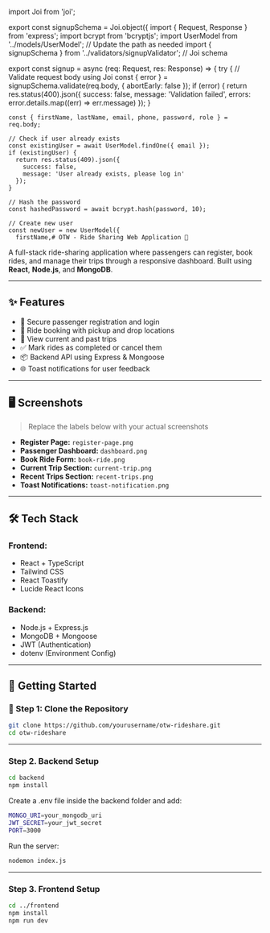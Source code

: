 import Joi from 'joi';

export const signupSchema = Joi.object({
  import { Request, Response } from 'express';
import bcrypt from 'bcryptjs';
import UserModel from '../models/UserModel'; // Update the path as needed
import { signupSchema } from '../validators/signupValidator'; // Joi schema

export const signup = async (req: Request, res: Response) => {
  try {
    // Validate request body using Joi
    const { error } = signupSchema.validate(req.body, { abortEarly: false });
    if (error) {
      return res.status(400).json({
        success: false,
        message: 'Validation failed',
        errors: error.details.map((err) => err.message)
      });
    }

    const { firstName, lastName, email, phone, password, role } = req.body;

    // Check if user already exists
    const existingUser = await UserModel.findOne({ email });
    if (existingUser) {
      return res.status(409).json({
        success: false,
        message: 'User already exists, please log in'
      });
    }

    // Hash the password
    const hashedPassword = await bcrypt.hash(password, 10);

    // Create new user
    const newUser = new UserModel({
      firstName,# OTW - Ride Sharing Web Application 🚗

A full-stack ride-sharing application where passengers can register, book rides, and manage their trips through a responsive dashboard. Built using **React**, **Node.js**, and **MongoDB**.

---

## ✨ Features

- 🔐 Secure passenger registration and login
- 🚕 Ride booking with pickup and drop locations
- 🧾 View current and past trips
- ✅ Mark rides as completed or cancel them
- 📦 Backend API using Express & Mongoose
- 🌐 Toast notifications for user feedback

---

## 🖥️ Screenshots

> Replace the labels below with your actual screenshots

- **Register Page:** `register-page.png`
- **Passenger Dashboard:** `dashboard.png`
- **Book Ride Form:** `book-ride.png`
- **Current Trip Section:** `current-trip.png`
- **Recent Trips Section:** `recent-trips.png`
- **Toast Notifications:** `toast-notification.png`

---

## 🛠 Tech Stack

### Frontend:
- React + TypeScript
- Tailwind CSS
- React Toastify
- Lucide React Icons

### Backend:
- Node.js + Express.js
- MongoDB + Mongoose
- JWT (Authentication)
- dotenv (Environment Config)

---

## 🚀 Getting Started

### 📁 Step 1: Clone the Repository

```bash
git clone https://github.com/yourusername/otw-rideshare.git
cd otw-rideshare
```
---
### Step 2. Backend Setup
```bash
cd backend
npm install
```

Create a .env file inside the backend folder and add:
```bash
MONGO_URI=your_mongodb_uri
JWT_SECRET=your_jwt_secret
PORT=3000
```

Run the server:
```bash
nodemon index.js
```
---
### Step 3. Frontend Setup
```bash
cd ../frontend
npm install
npm run dev
```

